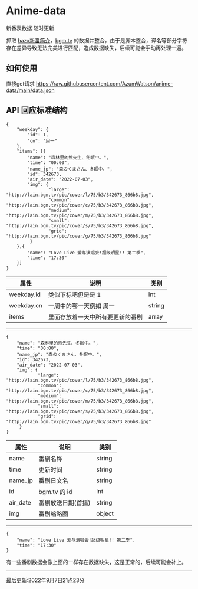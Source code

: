 # Anime-data

新番表数据 随时更新

抓取 [hazx新番简介](https://hmacg.cn/bangumi/)，[bgm.tv](https://bgm.tv/) 的数据并整合，由于是脚本整合，译名等部分字符存在差异导致无法完美进行匹配，造成数据缺失，后续可能会手动再处理一遍。

## 如何使用

直接get请求 https://raw.githubusercontent.com/AzumWatson/anime-data/main/data.json

## API 回应标准结构

```
{
    "weekday": {
        "id": 1,
        "cn": "周一"
    },
    "items": [{
        "name": "森林里的熊先生、冬眠中。",
        "time": "00:00",
        "name_jp": "森のくまさん、冬眠中。",
        "id": 342673,
        "air_date": "2022-07-03",
        "img": {
                "large": "http://lain.bgm.tv/pic/cover/l/75/b3/342673_866b8.jpg",
                "common": "http://lain.bgm.tv/pic/cover/c/75/b3/342673_866b8.jpg",
                "medium": "http://lain.bgm.tv/pic/cover/m/75/b3/342673_866b8.jpg",
                "small": "http://lain.bgm.tv/pic/cover/s/75/b3/342673_866b8.jpg",
                "grid": "http://lain.bgm.tv/pic/cover/g/75/b3/342673_866b8.jpg"
         }
    },{
        "name": "Love Live 爱与演唱会!超级明星!! 第二季",
        "time": "17:30"
    }]
}
```

| 属性   | 说明               | 类别   | 
| ---- | ------------------ | ------ | 
| weekday.id    | 类似下标吧但是是 1 | int  |
| weekday.cn    | 一周中的哪一天例如 周一 | string  |
| items    | 里面存放着一天中所有要更新的番剧 | array  |

---

```
{
    "name": "森林里的熊先生、冬眠中。",
    "time": "00:00",
    "name_jp": "森のくまさん、冬眠中。",
    "id": 342673,
    "air_date": "2022-07-03",
    "img": {
            "large": "http://lain.bgm.tv/pic/cover/l/75/b3/342673_866b8.jpg",
            "common": "http://lain.bgm.tv/pic/cover/c/75/b3/342673_866b8.jpg",
            "medium": "http://lain.bgm.tv/pic/cover/m/75/b3/342673_866b8.jpg",
            "small": "http://lain.bgm.tv/pic/cover/s/75/b3/342673_866b8.jpg",
            "grid": "http://lain.bgm.tv/pic/cover/g/75/b3/342673_866b8.jpg"
     }
}
```

| 属性   | 说明               | 类别   | 
| ---- | ------------------ | ------ | 
| name    | 番剧名称 | string  |
| time    | 更新时间 | string  |
| name_jp    | 番剧日文名 | string  |
| id    | bgm.tv 的 id | int  |
| air_date    | 番剧放送日期(首播) | string  |
| img    | 番剧缩略图 | object  |

---

```
{
    "name": "Love Live 爱与演唱会!超级明星!! 第二季",
    "time": "17:30"
}
```

有一些番剧数据会像上面的一样存在数据缺失，这是正常的，后续可能会补上。

---

最后更新:2022年9月7日21点23分
